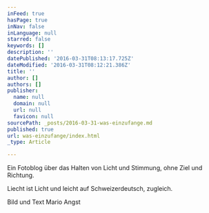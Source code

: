 ```yaml
---
inFeed: true
hasPage: true
inNav: false
inLanguage: null
starred: false
keywords: []
description: ''
datePublished: '2016-03-31T08:13:17.725Z'
dateModified: '2016-03-31T08:12:21.386Z'
title: ''
author: []
authors: []
publisher:
  name: null
  domain: null
  url: null
  favicon: null
sourcePath: _posts/2016-03-31-was-einzufange.md
published: true
url: was-einzufange/index.html
_type: Article

---
```

Ein Fotoblog über das Halten von Licht und Stimmung, ohne Ziel und Richtung.

Liecht ist Licht und leicht auf Schweizerdeutsch, zugleich.

Bild und Text Mario Angst